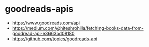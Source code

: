 # goodreads-apis

+ https://www.goodreads.com/api
+ https://medium.com/@hiteshrohilla/fetching-books-data-from-goodread-api-e3663bd08180
+ https://github.com/topics/goodreads-api
